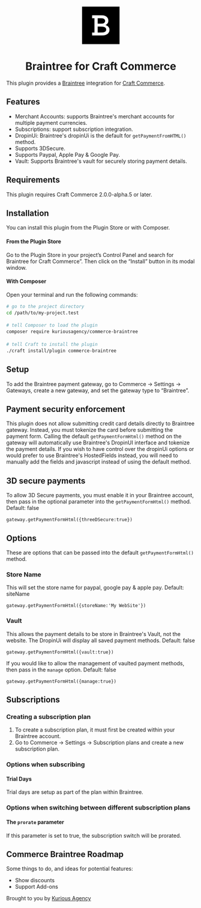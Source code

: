 <p align="center"><img src="./src/icon.svg" width="100" height="100" alt="Braintree for Craft Commerce icon"></p>

<h1 align="center">Braintree for Craft Commerce</h1>

This plugin provides a [Braintree](https://www.braintreegateway.com) integration for [Craft Commerce](https://craftcms.com/commerce).

## Features

-   Merchant Accounts: supports Braintree's merchant accounts for multiple payment currencies.
-   Subscriptions: support subscription integration.
-   DropinUi: Braintree's dropinUi is the default for `getPaymentFromHTML()` method.
-   Supports 3DSecure.
-   Supports Paypal, Apple Pay & Google Pay.
-   Vault: Supports Braintree's vault for securely storing payment details.

## Requirements

This plugin requires Craft Commerce 2.0.0-alpha.5 or later.


## Installation

You can install this plugin from the Plugin Store or with Composer.

#### From the Plugin Store

Go to the Plugin Store in your project’s Control Panel and search for Braintree for Craft Commerce”. Then click on the “Install” button in its modal window.

#### With Composer

Open your terminal and run the following commands:

```bash
# go to the project directory
cd /path/to/my-project.test

# tell Composer to load the plugin
composer require kuriousagency/commerce-braintree

# tell Craft to install the plugin
./craft install/plugin commerce-braintree
```

## Setup

To add the Braintree payment gateway, go to Commerce → Settings → Gateways, create a new gateway, and set the gateway type to “Braintree”.


## Payment security enforcement

This plugin does not allow submitting credit card details directly to Braintree gateway. Instead, you must tokenize the card before submitting the payment form. Calling the default `getPaymentFormHtml()` method on the gateway will automatically use Braintree's DropinUI interface and tokenize the payment details. If you wish to have control over the dropinUi options or would prefer to use Braintree's HostedFields instead, you will need to manually add the fields and javascript instead of using the default method.

## 3D secure payments

To allow 3D Secure payments, you must enable it in your Braintree account, then pass in the optional parameter into the `getPaymentFormHtml()` method. Default: false

```
gateway.getPaymentFormHtml({threeDSecure:true})
```

## Options

These are options that can be passed into the default `getPaymentFormHtml()` method.

### Store Name

This will set the store name for paypal, google pay & apple pay. Default: siteName

```
gateway.getPaymentFormHtml({storeName:'My WebSite'})
```

### Vault

This allows the payment details to be store in Braintree's Vault, not the website. The DropinUi will display all saved payment methods. Default: false

```
gateway.getPaymentFormHtml({vault:true})
```

If you would like to allow the management of vaulted payment methods, then pass in the `manage` option. Default: false
```
gateway.getPaymentFormHtml({manage:true})
```

## Subscriptions

### Creating a subscription plan

1. To create a subscription plan, it must first be created within your Braintree account.
2. Go to Commerce → Settings → Subscription plans and create a new subscription plan.

### Options when subscribing

#### Trial Days

Trial days are setup as part of the plan within Braintree.

### Options when switching between different subscription plans

#### The `prorate` parameter

If this parameter is set to true, the subscription switch will be prorated.

## Commerce Braintree Roadmap

Some things to do, and ideas for potential features:

-   Show discounts
-   Support Add-ons

Brought to you by [Kurious Agency](https://kurious.agency)
